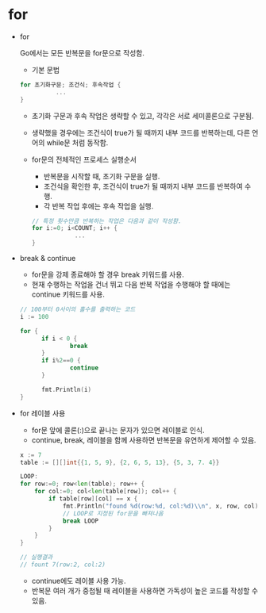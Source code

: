 # for

- for

  Go에서는 모든 반복문을 for문으로 작성함.

  - 기본 문법

  ```go
  for 초기화구문; 조건식; 후속작업 {
  			...
  }
  ```

  - 초기화 구문과 후속 작업은 생략할 수 있고, 각각은 서로 세미콜론으로 구분됨.

  - 생략했을 경우에는 조건식이 true가 될 때까지 내부 코드를 반복하는데, 다른 언어의 while문 처럼 동작함.

  - for문의 전체적인 프로세스 실행순서

    - 반복문을 시작할 때, 초기화 구문을 실행.
    - 조건식을 확인한 후, 조건식이 true가 될 때까지 내부 코드를 반복하여 수행.
    - 각 반복 작업 후에는 후속 작업을 실행.

    ```go
    // 특정 횟수만큼 반복하는 작업은 다음과 같이 작성함.
    for i:=0; i<COUNT; i++ {
    			...
    }
    ```

- break & continue

  - for문을 강제 종료해야 할 경우 break 키워드를 사용.
  - 현재 수행하는 작업을 건너 뛰고 다음 반복 작업을 수행해야 할 때에는 continue 키워드를 사용.

  ```go
  // 100부터 0사이의 홀수를 출력하는 코드
  i := 100
  
  for {
  		if i < 0 {
  				break
  		}
  		if i%2==0 {
  				continue
  		}
  
  		fmt.Println(i)
  }
  ```

- for 레이블 사용

  - for문 앞에 콜론(:)으로 끝나는 문자가 있으면 레이블로 인식.
  - continue, break, 레이블을 함께 사용하면 반복문을 유연하게 제어할 수 있음.

  ```go
  x := 7
  table := [][]int{{1, 5, 9}, {2, 6, 5, 13}, {5, 3, 7. 4}}
  
  LOOP:
  for row:=0; row<len(table); row++ {
      for col:=0; col<len(table[row]); col++ {
          if table[row][col] == x {
              fmt.Println("found %d(row:%d, col:%d)\\n", x, row, col)
              // LOOP로 지정된 for문을 빠져나옴
              break LOOP
          }
      }
  }
  
  // 실행결과
  // fount 7(row:2, col:2)
  ```

  - continue에도 레이블 사용 가능.
  - 반복문 여러 개가 중첩될 때 레이블을 사용하면 가독성이 높은 코드를 작성할 수 있음.